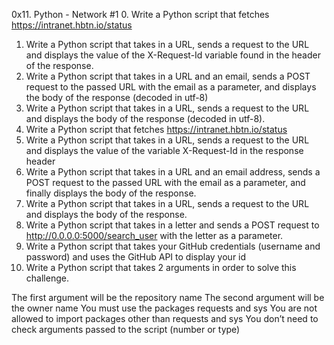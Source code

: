 0x11. Python - Network #1
0. Write a Python script that fetches https://intranet.hbtn.io/status
1. Write a Python script that takes in a URL, sends a request to the URL and displays the value of the X-Request-Id variable found in the header of the response.
2. Write a Python script that takes in a URL and an email, sends a POST request to the passed URL with the email as a parameter, and displays the body of the response (decoded in utf-8)
3. Write a Python script that takes in a URL, sends a request to the URL and displays the body of the response (decoded in utf-8).
4. Write a Python script that fetches https://intranet.hbtn.io/status
5. Write a Python script that takes in a URL, sends a request to the URL and displays the value of the variable X-Request-Id in the response header
6. Write a Python script that takes in a URL and an email address, sends a POST request to the passed URL with the email as a parameter, and finally displays the body of the response.
7. Write a Python script that takes in a URL, sends a request to the URL and displays the body of the response.
8. Write a Python script that takes in a letter and sends a POST request to http://0.0.0.0:5000/search_user with the letter as a parameter.
9. Write a Python script that takes your GitHub credentials (username and password) and uses the GitHub API to display your id
10. Write a Python script that takes 2 arguments in order to solve this challenge.

The first argument will be the repository name
The second argument will be the owner name
You must use the packages requests and sys
You are not allowed to import packages other than requests and sys
You don’t need to check arguments passed to the script (number or type)
